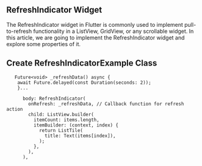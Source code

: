 ## RefreshIndicator Widget

The RefreshIndicator widget in Flutter is commonly used to implement pull-to-refresh functionality in a ListView, GridView, or any scrollable widget. In this article, we are going to implement the RefreshIndicator widget and explore some properties of it.

## Create RefreshIndicatorExample Class

```
   Future<void> _refreshData() async {
    await Future.delayed(const Duration(seconds: 2));
    }...

      body: RefreshIndicator(
        onRefresh: _refreshData, // Callback function for refresh action
        child: ListView.builder(
          itemCount: items.length,
          itemBuilder: (context, index) {
            return ListTile(
              title: Text(items[index]),
            );
          },
        ),
      ),
```
